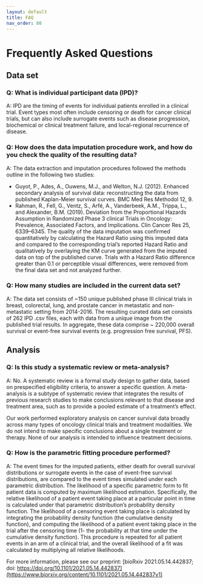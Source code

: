 ```yaml
---
layout: default
title: FAQ
nav_order: 80
---
```


# Frequently Asked Questions

## Data set
### Q: What is individual participant data (IPD)?
A: IPD are the timing of events for individual patients enrolled in a clinical trial. Event types most often include censoring or death for cancer clinical trials, but can also include surrogate events such as disease progression, biochemical or clinical treatment failure, and local-regional recurrence of disease. 

### Q: How does the data imputation procedure work, and how do you check the quality of the resulting data? 
A: The data extraction and imputation procedures followed the methods outline in the following two studies:
* Guyot, P., Ades, A., Ouwens, M.J., and Welton, N.J. (2012). Enhanced secondary analysis of survival data: reconstructing the data from published Kaplan-Meier survival curves.   BMC Med Res Methodol 12, 9.
* Rahman, R., Fell, G., Ventz, S., Arfé, A., Vanderbeek, A.M., Trippa, L., and Alexander, B.M. (2019). Deviation from the Proportional Hazards Assumption in Randomized Phase 3     clinical Trials in Oncology: Prevalence, Associated Factors, and Implications. Clin Cancer Res 25, 6339–6345.
The quality of the data imputation was confirmed quantitatively by calculating the Hazard Ratio using this imputed data and compared to the corresponding trial’s reported Hazard Ratio and qualitatively by overlaying the KM curve generated from the imputed data on top of the published curve. 
Trials with a Hazard Ratio difference greater than 0.1 or perceptible visual differences, were removed from the final data set and not analyzed further. 


### Q: How many studies are included in the current data set? 
A: The data set consists of ~150 unique published phase III clinical trials in breast, colorectal, lung, and prostate cancer in metastatic and non-metastatic setting from 2014-2016. The resulting curated data set consists of 262 IPD .csv files, each with data from a unique image from the published trial results. In aggregate, these data comprise ~ 220,000 overall survival or event-free survival events (e.g. progression free survival, PFS).

## Analysis
### Q: Is this study a systematic review or meta-analysis? 
A: No. A systematic review is a formal study design to gather data, based on prespecified eligibility criteria, to answer a specific question. A meta-analysis is a subtype of systematic review that integrates the results of previous research studies to make conclusions relevant to that disease and treatment area, such as to provide a pooled estimate of a treatment’s effect.  

Our work performed exploratory analysis on cancer survival data broadly across many types of oncology clinical trials and treatment modalities. We do not intend to make specific conclusions about a single treatment or therapy. None of our analysis is intended to influence treatment decisions.

### Q: How is the parametric fitting procedure performed?
A: 	The event times for the imputed patients, either death for overall survival distributions or surrogate events in the case of event-free survival distributions, are compared to the event times simulated under each parametric distribution. The likelihood of a specific parametric form to fit patient data is computed by maximum likelihood estimation. Specifically, the relative likelihood of a patient event taking place at a particular point in time is calculated under that parametric distribution’s probability density function. The likelihood of a censoring event taking place is calculated by integrating the probability density function (the cumulative density function), and computing the likelihood of a patient event taking place in the trial after the censoring time (1- the probability at that time under the cumulative density function). This procedure is repeated for all patient events in an arm of a clinical trial, and the overall likelihood of a fit was calculated by multiplying all relative likelihoods.

For more information, please see our preprint: [bioRxiv 2021.05.14.442837; doi: https://doi.org/10.1101/2021.05.14.442837](https://www.biorxiv.org/content/10.1101/2021.05.14.442837v1)


